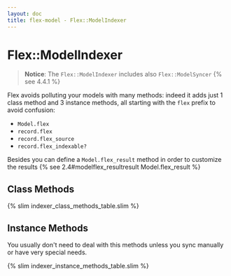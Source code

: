 ```yaml
---
layout: doc
title: flex-model - Flex::ModelIndexer
---
```


# Flex::ModelIndexer

> __Notice__: The `Flex::ModelIndexer` includes also `Flex::ModelSyncer` {% see 4.4.1 %}

Flex avoids polluting your models with many methods: indeed it adds just 1 class method and 3 instance methods, all starting with the `flex` prefix to avoid confusion:

* `Model.flex`
* `record.flex`
* `record.flex_source`
* `record.flex_indexable?`

Besides you can define a `Model.flex_result` method in order to customize the results {% see 2.4#modelflex_resultresult Model.flex_result %}

## Class Methods

{% slim indexer_class_methods_table.slim %}

## Instance Methods

You usually don't need to deal with this methods unless you sync manually or have very special needs.

{% slim indexer_instance_methods_table.slim %}
